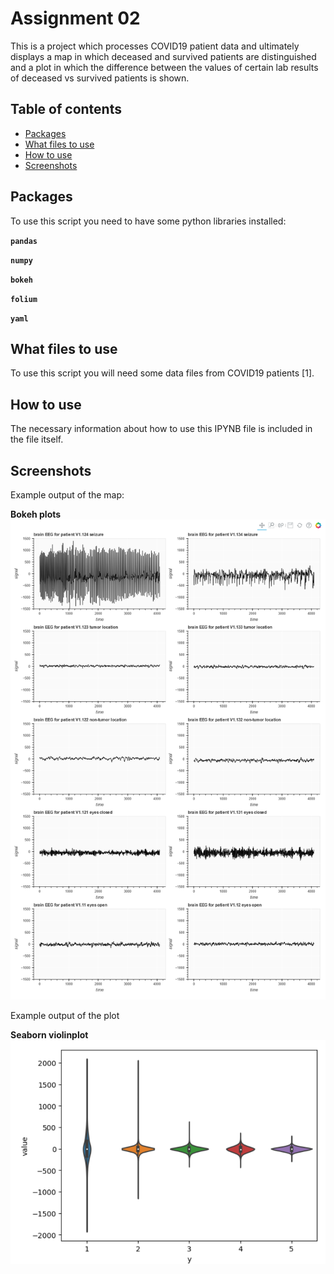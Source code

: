 # Assignment 02
This is a project which processes COVID19 patient data and ultimately displays a map in which deceased and survived patients are distinguished 
and a plot in which the difference between the values of certain lab results of deceased vs survived patients is shown.

## Table of contents
- [Packages](#packages)
- [What files to use](#what-files-to-use)
- [How to use](#how-to-use)
- [Screenshots](#screenshots)

## Packages
 To use this script you need to have some python libraries installed:

 **```pandas```**
 
 **```numpy```**
 
 **```bokeh```**
 
 **```folium```** 
 
 **```yaml```** 

## What files to use
To use this script you will need some data files from COVID19 patients [1].


## How to use
The necessary information about how to use this IPYNB file is included in the file itself.

## Screenshots
Example output of the map:

**Bokeh plots**
![bokeh plots](https://github.com/josvandam0/Assignment1-Programming-II/blob/main/Bokeh_plot.png)

Example output of the plot

**Seaborn violinplot**
![Upreg](https://github.com/josvandam0/Assignment1-Programming-II/blob/main/Seaborn_violinplot.png)
